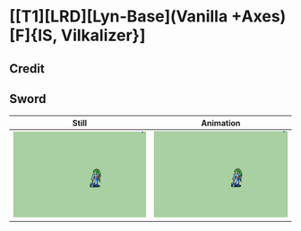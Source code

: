 # [\[T1\]\[LRD\]\[Lyn-Base\]\(Vanilla +Axes\)\[F\]{IS, Vilkalizer}]

## Credit


	
## Sword

| Still | Animation |
| :---: | :-------: |
| ![Sword still](./Sword_000.png) | ![Sword animation](./Sword.gif) |
